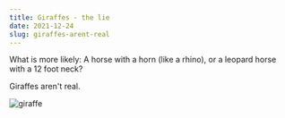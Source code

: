 ```yaml
---
title: Giraffes - the lie
date: 2021-12-24
slug: giraffes-arent-real
---
```


What is more likely: A horse with a horn (like a rhino), or a leopard horse with a 12 foot neck?

Giraffes aren't real.

![giraffe](/giraffe.jpeg)
